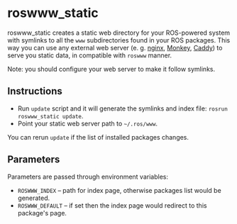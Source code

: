 # roswww_static

roswww_static creates a static web directory for your ROS-powered system with symlinks to all the `www` subdirectories found in your ROS packages. This way you can use any external web server (e. g. [nginx](https://nginx.org/), [Monkey](https://github.com/monkey/monkey), [Caddy](https://caddyserver.com)) to serve you static data, in compatible with `roswww` manner.

Note: you should configure your web server to make it follow symlinks.

## Instructions

* Run `update` script and it will generate the symlinks and index file: `rosrun roswww_static update`.
* Point your static web server path to `~/.ros/www`.

You can rerun `update` if the list of installed packages changes.

## Parameters

Parameters are passed through environment variables:

* `ROSWWW_INDEX` – path for index page, otherwise packages list would be generated.
* `ROSWWW_DEFAULT` – if set then the index page would redirect to this package's page.
